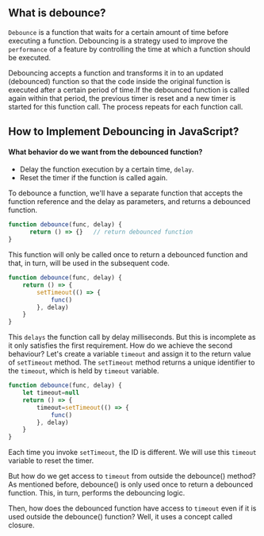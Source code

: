 ## What is debounce?

`Debounce` is a function that waits for a certain amount of time before executing a function.
Debouncing is a strategy used to improve the `performance` of a feature by controlling the time at which a function should be executed.

Debouncing accepts a function and transforms it in to an updated (debounced) function so that the code inside the original function is executed after a certain period of time.If the debounced function is called again within that period, the previous timer is reset and a new timer is started for this function call. The process repeats for each function call.

## How to Implement Debouncing in JavaScript?

#### What behavior do we want from the debounced function?

- Delay the function execution by a certain time, `delay`.
- Reset the timer if the function is called again.

To debounce a function, we'll have a separate function that accepts the function reference and the delay as parameters, and returns a debounced function.

```js
function debounce(func, delay) {
      return () => {}   // return debounced function
}
```
This function will only be called once to return a debounced function and that, in turn, will be used in the subsequent code.

```js
function debounce(func, delay) {
    return () => {
        setTimeout(() => {
        	func()
        }, delay)
    }
}
```
This `delays` the function call by delay milliseconds. But this is incomplete as it only satisfies the first requirement. How do we achieve the second behaviour?
Let's create a variable `timeout` and assign it to the return value of `setTimeout` method. The `setTimeout` method returns a unique identifier to the `timeout`, which is held by `timeout` variable.

```js
function debounce(func, delay) {
    let timeout=null
    return () => {
        timeout=setTimeout(() => {
            func()
        }, delay)
    }
}
```

Each time you invoke `setTimeout`, the ID is different. We will use this `timeout` variable to reset the timer.

But how do we get access to `timeout` from outside the debounce() method? As mentioned before, debounce() is only used once to return a debounced function. This, in turn, performs the debouncing logic.

Then, how does the debounced function have access to `timeout` even if it is used outside the debounce() function? Well, it uses a concept called closure.
